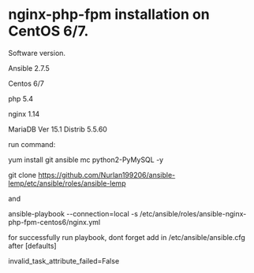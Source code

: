# nginx-php-fpm installation on CentOS 6/7.

Software version.

Ansible 2.7.5

Centos 6/7

php 5.4

nginx 1.14

MariaDB Ver 15.1 Distrib 5.5.60



run command: 

yum install git ansible mc python2-PyMySQL -y

git clone https://github.com/Nurlan199206/ansible-lemp/etc/ansible/roles/ansible-lemp

and

ansible-playbook --connection=local -s /etc/ansible/roles/ansible-nginx-php-fpm-centos6/nginx.yml



for successfully run playbook, dont forget add in /etc/ansible/ansible.cfg after [defaults]

invalid_task_attribute_failed=False
